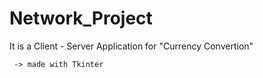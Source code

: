 # Network_Project
  
  It is a Client - Server Application for "Currency Convertion" 
    
     -> made with Tkinter
